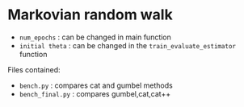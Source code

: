 # Markovian random walk

- `num_epochs` : can be changed in main function
-  `initial theta` : can be changed in the `train_evaluate_estimator` function

Files contained:
- `bench.py` : compares cat and gumbel methods
- `bench_final.py` : compares gumbel,cat,cat++
